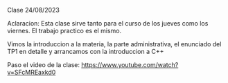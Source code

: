 Clase 24/08/2023

Aclaracion: Esta clase sirve tanto para el curso de los jueves como los viernes. El trabajo practico es el mismo.

Vimos la introduccion a la materia, la parte administrativa, el enunciado del TP1 en detalle y arrancamos con la introduccion a C++

Paso el video de la clase:
https://www.youtube.com/watch?v=SFcMREaxkd0

